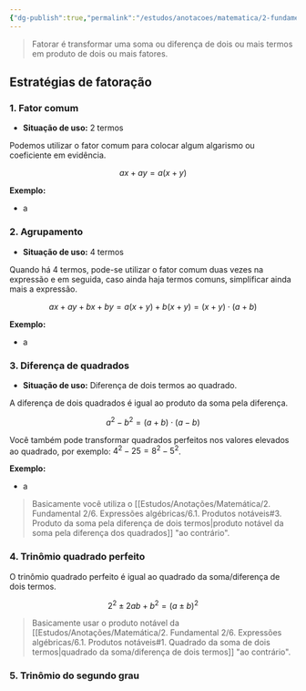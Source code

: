 ```yaml
---
{"dg-publish":true,"permalink":"/estudos/anotacoes/matematica/2-fundamental-2/6-expressoes-algebricas/6-4-fatoracao-de-expressoes-algebricas-rascunho/"}
---
```


> Fatorar é transformar uma soma ou diferença de dois ou mais termos em produto de dois ou mais fatores.

## Estratégias de fatoração

### 1. Fator comum

- **Situação de uso:** 2 termos

Podemos utilizar o fator comum para colocar algum algarismo ou coeficiente em evidência. 

$$ax + ay = a(x + y)$$

**Exemplo:**
- a

### 2. Agrupamento

- **Situação de uso:** 4 termos

Quando há 4 termos, pode-se utilizar o fator comum duas vezes na expressão e em seguida, caso ainda haja termos comuns, simplificar ainda mais a expressão.

$$ax + ay + bx + by = a(x + y) + b(x + y) = (x + y) \cdot (a + b)$$

**Exemplo:**
- a

### 3. Diferença de quadrados

- **Situação de uso:** Diferença de dois termos ao quadrado.

A diferença de dois quadrados é igual ao produto da soma pela diferença.

$$a^2 - b^2 = (a + b) \cdot (a - b)$$

Você também pode transformar quadrados perfeitos nos valores elevados ao quadrado, por exemplo: $4^2 - 25 = 8^2 - 5^2$.

**Exemplo:**
- a

> Basicamente você utiliza o [[Estudos/Anotações/Matemática/2. Fundamental 2/6. Expressões algébricas/6.1. Produtos notáveis#3. Produto da soma pela diferença de dois termos\|produto notável da soma pela diferença dos quadrados]] "ao contrário".

### 4. Trinômio quadrado perfeito

O trinômio quadrado perfeito é igual ao quadrado da soma/diferença de dois termos.

$$2^2 \pm 2ab + b^2 = (a \pm b)^2$$

> Basicamente usar o produto notável da [[Estudos/Anotações/Matemática/2. Fundamental 2/6. Expressões algébricas/6.1. Produtos notáveis#1. Quadrado da soma de dois termos\|quadrado da soma/diferença de dois termos]] "ao contrário".

### 5. Trinômio do segundo grau


